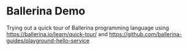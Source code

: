 # Ballerina Demo

Trying out a quick tour of Ballerina programming language using https://ballerina.io/learn/quick-tour/ and https://github.com/ballerina-guides/playground-hello-service